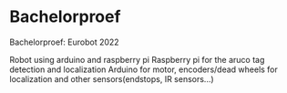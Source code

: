 # Bachelorproef
Bachelorproef: Eurobot 2022

Robot using arduino and raspberry pi
Raspberry pi for the aruco tag detection and localization
Arduino for motor, encoders/dead wheels for localization and other sensors(endstops, IR sensors...)
